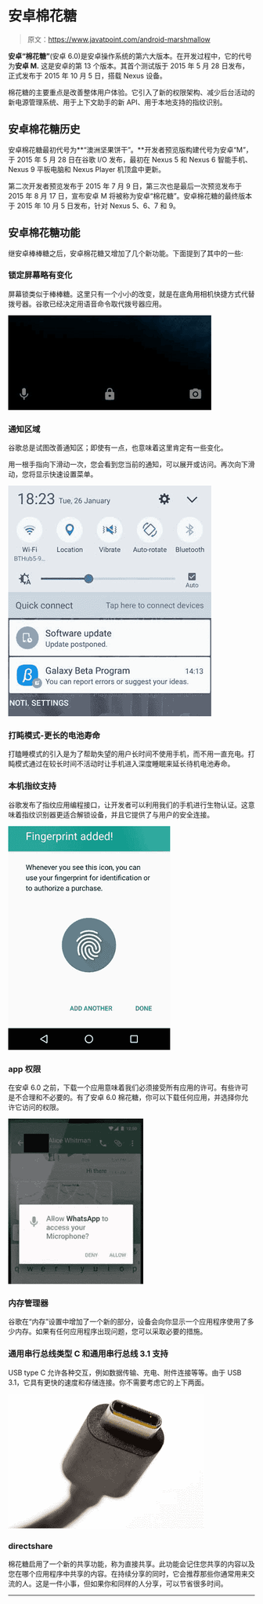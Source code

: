 # 安卓棉花糖

> 原文：<https://www.javatpoint.com/android-marshmallow>

**安卓“棉花糖”**(安卓 6.0)是安卓操作系统的第六大版本。在开发过程中，它的代号为**安卓 M.** 这是安卓的第 13 个版本。其首个测试版于 2015 年 5 月 28 日发布，正式发布于 2015 年 10 月 5 日，搭载 Nexus 设备。

棉花糖的主要重点是改善整体用户体验。它引入了新的权限架构、减少后台活动的新电源管理系统、用于上下文助手的新 API、用于本地支持的指纹识别。

## 安卓棉花糖历史

安卓棉花糖最初代号为**“澳洲坚果饼干”。**开发者预览版构建代号为安卓“M”，于 2015 年 5 月 28 日在谷歌 I/O 发布，最初在 Nexus 5 和 Nexus 6 智能手机、Nexus 9 平板电脑和 Nexus Player 机顶盒中更新。

第二次开发者预览发布于 2015 年 7 月 9 日，第三次也是最后一次预览发布于 2015 年 8 月 17 日，宣布安卓 M 将被称为安卓“棉花糖”。安卓棉花糖的最终版本于 2015 年 10 月 5 日发布，针对 Nexus 5、6、7 和 9。

## 安卓棉花糖功能

继安卓棒棒糖之后，安卓棉花糖又增加了几个新功能。下面提到了其中的一些:

### 锁定屏幕略有变化

屏幕锁类似于棒棒糖。这里只有一个小小的改变，就是在底角用相机快捷方式代替拨号器。谷歌已经决定用语音命令取代拨号器应用。

![Android Marshmallow](img/d24b9547dd7a109556a2044a2e56e858.png)

### 通知区域

谷歌总是试图改善通知区；即使有一点，也意味着这里肯定有一些变化。

用一根手指向下滑动一次，您会看到您当前的通知，可以展开或访问。再次向下滑动，您将显示快速设置菜单。

![Android Marshmallow](img/f1910acf390c0a4b9a0e9e1f6237fd12.png)

### 打盹模式-更长的电池寿命

打瞌睡模式的引入是为了帮助失望的用户长时间不使用手机，而不用一直充电。打盹模式通过在较长时间不活动时让手机进入深度睡眠来延长待机电池寿命。

### 本机指纹支持

谷歌发布了指纹应用编程接口，让开发者可以利用我们的手机进行生物认证。这意味着指纹识别器更适合解锁设备，并且它提供了与用户的安全连接。

![Android Marshmallow](img/1400ca82d2ef84ec8d9e75a05e11d7bb.png)

### app 权限

在安卓 6.0 之前，下载一个应用意味着我们必须接受所有应用的许可。有些许可是不合理和不必要的。有了安卓 6.0 棉花糖，你可以下载任何应用，并选择你允许它访问的权限。

![Android Marshmallow](img/eada37b97c9859c69aa631ee94fd3340.png)

### 内存管理器

谷歌在“内存”设置中增加了一个新的部分，设备会向你显示一个应用程序使用了多少内存。如果有任何应用程序出现问题，您可以采取必要的措施。

### 通用串行总线类型 C 和通用串行总线 3.1 支持

USB type C 允许各种交互，例如数据传输、充电、附件连接等等。由于 USB 3.1，它具有更快的速度和存储连接。你不需要考虑它的上下两面。

![Android Marshmallow](img/5e32a6fdf8c428a393804b81e6aa1beb.png)

### directshare

棉花糖启用了一个新的共享功能，称为直接共享。此功能会记住您共享的内容以及您在哪个应用程序中共享的内容。在持续分享的同时，它会推荐那些你通常用来交流的人。这是一件小事，但如果你和同样的人分享，可以节省很多时间。

* * *